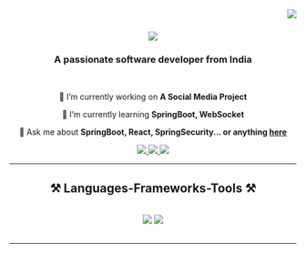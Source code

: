 <img align="right" src="https://visitor-badge.laobi.icu/badge?page_id=Akshat-Soni02.Akshat-Soni02" />

<h1 align="center">
    <img src="https://readme-typing-svg.herokuapp.com/?font=Righteous&size=35&center=true&vCenter=true&width=500&height=70&duration=4000&lines=Hi+There!+👋;+I'm+Akshat+Soni!;" />
</h1>

<h3 align="center">A passionate software developer from India</h3>

<br/>

<div align="center">
 
 🔭 I’m currently working on **A Social Media Project**
 
 🌱 I’m currently learning **SpringBoot, WebSocket**

💬 Ask me about **SpringBoot, React, SpringSecurity... or anything [here](https://github.com/Akshat-Soni02/Akshat-Soni02/issues)**

 </div>
 
<div align="center"> 
  <a href="mailto:akshatsonibhl99@gmail.com">
    <img src="https://img.shields.io/badge/Gmail-333333?style=for-the-badge&logo=gmail&logoColor=red" />
  </a>
  <a href="https://linkedin.com/in/-akshat-soni/" target="_blank">
    <img src="https://img.shields.io/badge/LinkedIn-0077B5?style=for-the-badge&logo=linkedin&logoColor=white" target="_blank" />
  </a>
  <a href="https://github.com/Akshat-Soni02" target="_blank">
     <img src="https://img.shields.io/badge/Portfolio-FF5722?style=for-the-badge&logo=todoist&logoColor=white" target="_blank" /> <!-- sqlite, safari, google-chrome are other good icon options -->
  </a>
</div>
<hr/>
 
<h2 align="center">⚒️ Languages-Frameworks-Tools ⚒️</h2>
<br/>
<div align="center">
    <img src="https://skillicons.dev/icons?i=react,bootstrap,mui,html,css,vscode,github,tailwind,git,r" />
    <img src="https://skillicons.dev/icons?i=springboot,nodejs,javascript,typescript,express,mongodb,c,java,mysql" /><br>
</div>

<br/>
<hr/>
